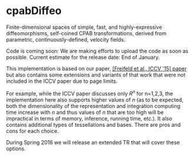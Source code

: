 # cpabDiffeo
Finite-dimensional spaces of simple, fast, and highly-expressive diffeomorphisms, self-coined CPAB transformations, derived from parametric, continuously-defined, velocity fields.

Code is coming soon: 
We are making efforts to upload the code as soon as possible. 
Current estimate for the release date: End of January.

This implementation is based on our paper, [\[Freifeld et al., ICCV '15\] paper](http://people.csail.mit.edu/freifeld/publications.htm) but also contains some extensions and variants of that work that were not included in the ICCV paper due to page limits. 

For example, while the ICCV paper discusses only $R^n$ for n=1,2,3, the implementation here also supports higher values of $n$ (as to be expected, both the dimensionality of the representation and integration computing time increase with $n$ and thus values of $n$ that are too high will be impractical in terms of memory, inference, running time, etc.).
It also contains additional types of tessellations and bases. There are pros and cons for each choice.

During Spring 2016 we will release an extended TR that will cover these options.

